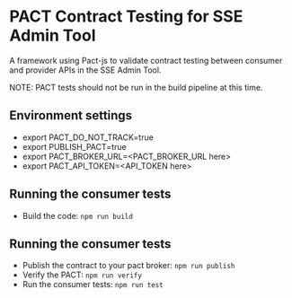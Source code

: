 # PACT Contract Testing for SSE Admin Tool

A framework using Pact-js to validate contract testing between consumer and provider APIs in the SSE Admin Tool.

NOTE: PACT tests should not be run in the build pipeline at this time.

## Environment settings

-   export PACT_DO_NOT_TRACK=true
-   export PUBLISH_PACT=true
-   export PACT_BROKER_URL=<PACT_BROKER_URL here>
-   export PACT_API_TOKEN=<API_TOKEN here>

## Running the consumer tests

-   Build the code: `npm run build`

## Running the consumer tests

-   Publish the contract to your pact broker: `npm run publish`
-   Verify the PACT: `npm run verify`
-   Run the consumer tests: `npm run test`
